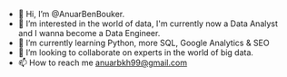 - 👋 Hi, I’m @AnuarBenBouker.
- 👀 I’m interested in the world of data, I'm currently now a Data Analyst and I wanna become a Data Engineer.
- 🌱 I’m currently learning Python, more SQL, Google Analytics & SEO
- 💞️ I’m looking to collaborate on experts in the world of big data.
- 📫 How to reach me anuarbkh99@gmail.com

<!---
AnuarBenBouker/AnuarBenBouker is a ✨ special ✨ repository because its `README.md` (this file) appears on your GitHub profile.
You can click the Preview link to take a look at your changes.
--->
